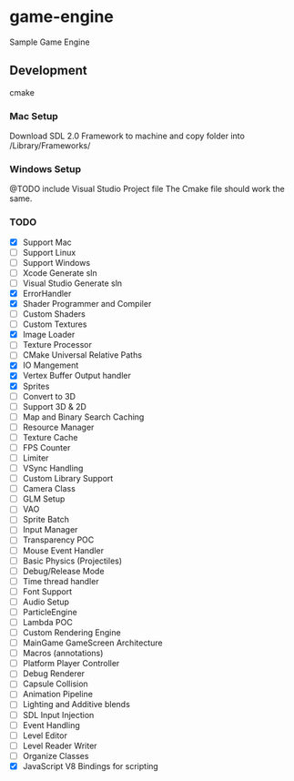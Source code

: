# game-engine
Sample Game Engine


## Development

cmake

### Mac Setup

Download SDL 2.0 Framework to machine and copy folder into /Library/Frameworks/

### Windows Setup
@TODO include Visual Studio Project file
The Cmake file should work the same.

### TODO

- [x] Support Mac
- [ ] Support Linux
- [ ] Support Windows
- [ ] Xcode Generate sln
- [ ] Visual Studio Generate sln
- [x] ErrorHandler
- [x] Shader Programmer and Compiler
- [ ] Custom Shaders
- [ ] Custom Textures
- [x] Image Loader
- [ ] Texture Processor
- [ ] CMake Universal Relative Paths
- [x] IO Mangement
- [x] Vertex Buffer Output handler
- [x] Sprites
- [ ] Convert to 3D
- [ ] Support 3D & 2D
- [ ] Map and Binary Search Caching
- [ ] Resource Manager
- [ ] Texture Cache
- [ ] FPS Counter
- [ ] Limiter
- [ ] VSync Handling
- [ ] Custom Library Support
- [ ] Camera Class
- [ ] GLM Setup
- [ ] VAO
- [ ] Sprite Batch
- [ ] Input Manager
- [ ] Transparency POC
- [ ] Mouse Event Handler
- [ ] Basic Physics (Projectiles)
- [ ] Debug/Release Mode
- [ ] Time thread handler
- [ ] Font Support
- [ ] Audio Setup
- [ ] ParticleEngine
- [ ] Lambda POC
- [ ] Custom Rendering Engine
- [ ] MainGame GameScreen Architecture
- [ ] Macros (annotations)
- [ ] Platform Player Controller
- [ ] Debug Renderer
- [ ] Capsule Collision
- [ ] Animation Pipeline
- [ ] Lighting and Additive blends
- [ ] SDL Input Injection
- [ ] Event Handling
- [ ] Level Editor
- [ ] Level Reader Writer
- [ ] Organize Classes
- [x] JavaScript V8 Bindings for scripting 